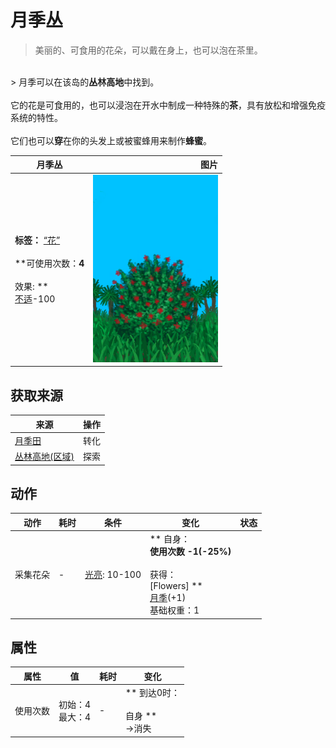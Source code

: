 # 月季丛  
> 美丽的、可食用的花朵，可以戴在身上，也可以泡在茶里。  
<br>  
> 月季可以在该岛的<b>丛林高地</b>中找到。<br><br>它的花是可食用的，也可以浸泡在开水中制成一种特殊的<b>茶</b>，具有放松和增强免疫系统的特性。<br><br>它们也可以<b>穿</b>在你的头发上或被蜜蜂用来制作<b>蜂蜜</b>。<br>  
  
  月季丛  |   图片   
 ----  |  ----:   
 **标签：**	[“花”](tag_Flower.md)<br><br>**可使用次数：**4<br><br>** 效果: **<br>[不适](Discomfort.md)-100  |  <img decoding="async" src="Sprite/ChinaRosePlant.png" href="a.md" style="max-width:300px;max-height:300px;">   
  
## 获取来源  
来源  |  操作  
----  |  ----  
[月季田](CropPlotChinaRose.md)  |  转化  
[丛林高地(区域)](JungleHighlands.md)  |  探索  
## 动作  
动作  |  耗时  |  条件  |  变化  |  状态  
----  |  ----  |  ----  |  ----  |  ----  
采集花朵<br>  |  -  |  [光亮](Light.md): 10-100  |  ** 自身：**<br>使用次数  -1(-25%)<br><br>** 获得： **<br>** [Flowers]  **<br>  [月季](ChinaRoseFlowers.md)(+1)<br>基础权重：1  |    
## 属性   
属性  |  值  |  耗时  |  变化  
----  |  ----  |  ----  |  ----  
使用次数  |  初始：4<br>最大：4  |  -  |  ** 到达0时： **<br><br>** 自身 **<br>→消失  


<script>document.title="月季丛 - 卡牌生存百科 Card Survival Wiki";</script>